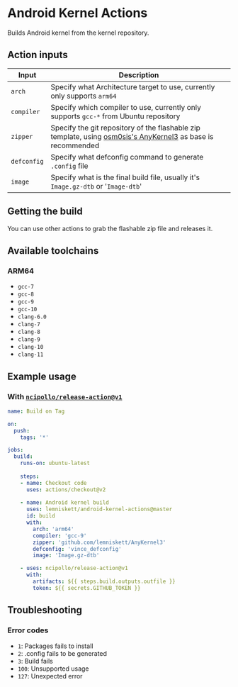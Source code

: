 # Android Kernel Actions

Builds Android kernel from the kernel repository.

## Action inputs

| Input | Description |
| --- | --- |
| `arch` | Specify what Architecture target to use, currently only supports `arm64` |
| `compiler` | Specify which compiler to use, currently only supports `gcc-*` from Ubuntu repository |
| `zipper` | Specify the git repository of the flashable zip template, using [osm0sis's AnyKernel3](https://github.com/osm0sis/AnyKernel3) as base is recommended |
| `defconfig` | Specify what defconfig command to generate `.config` file |
| `image` | Specify what is the final build file, usually it's `Image.gz-dtb` or '`Image-dtb`' |

## Getting the build

You can use other actions to grab the flashable zip file and releases it.

## Available toolchains

### ARM64

- `gcc-7`
- `gcc-8`
- `gcc-9`
- `gcc-10`
- `clang-6.0`
- `clang-7`
- `clang-8`
- `clang-9`
- `clang-10`
- `clang-11`

## Example usage

### With [`ncipollo/release-action@v1`](https://github.com/ncipollo/release-action)
```yml
name: Build on Tag

on:
  push:
    tags: '*'

jobs:
  build:
    runs-on: ubuntu-latest
    
    steps:
    - name: Checkout code
      uses: actions/checkout@v2
    
    - name: Android kernel build
      uses: lemniskett/android-kernel-actions@master
      id: build
      with:
        arch: 'arm64'
        compiler: 'gcc-9'
        zipper: 'github.com/lemniskett/AnyKernel3'
        defconfig: 'vince_defconfig'
        image: 'Image.gz-dtb'

    - uses: ncipollo/release-action@v1
      with:
        artifacts: ${{ steps.build.outputs.outfile }}
        token: ${{ secrets.GITHUB_TOKEN }}
```

## Troubleshooting

### Error codes

- `1`: Packages fails to install
- `2`: .config fails to be generated
- `3`: Build fails
- `100`: Unsupported usage
- `127`: Unexpected error